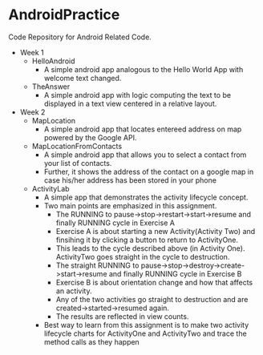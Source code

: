 AndroidPractice
===============

Code Repository for Android Related Code. 
* Week 1
  - HelloAndroid
    * A simple android app analogous to the Hello World App with welcome text changed.
  - TheAnswer
    * A simple android app with logic computing the text to be displayed in a text view centered in a relative layout.
* Week 2
  - MapLocation
    * A simple android app that locates entereed address on map powered by the Google API.
  - MapLocationFromContacts
    * A simple android app that allows you to select a contact from your list of contacts.
    * Further, it shows the address of the contact on a google map in case his/her address has been stored in your phone
  - ActivityLab
    * A simple app that demonstrates the activity lifecycle concept.
    * Two main points are emphasized in this assignment.
      - The RUNNING to pause->stop->restart->start->resume and finally RUNNING cycle in Exercise A 
      - Exercise A is about starting a new Activity(Activity Two) and finsihing it by clicking a button to return to ActivityOne.
      - This leads to the cycle described above (in Activity One). ActivityTwo goes straight in the cycle to destruction.
      - The straight RUNNING to pause->stop->destroy->create->start->resume and finally RUNNING cycle in Exercise B
      - Exercise B is about orientation change and how that affects an activity.
      - Any of the two activities go straight to destruction and are created->started->resumed again. 
      - The results are reflected in view counts.
    * Best way to learn from this assignment is to make two activity lifecycle charts for ActivityOne and ActivityTwo and trace the method calls as they happen
